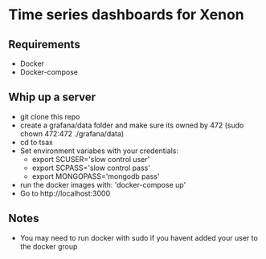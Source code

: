 # Time series dashboards for Xenon


## Requirements
 - Docker
 - Docker-compose

## Whip up a server
 - git clone this repo
 - create a grafana/data folder and make sure its owned by 472 (sudo chown 472:472 ./grafana/data)
 - cd to tsax
 - Set environment variabes with your credentials:
    - export SCUSER='slow control user'
    - export SCPASS='slow control pass'
    - export MONGOPASS='mongodb pass'
 - run the docker images with: 'docker-compose up'
 - Go to http://localhost:3000
 
## Notes
 - You may need to run docker with sudo if you havent added your user to the docker group
 